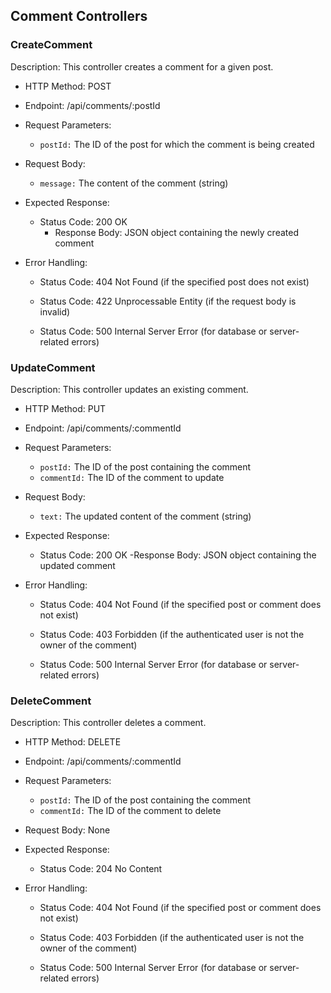## Comment Controllers 

### CreateComment

Description: This controller creates a comment for a given post.

- HTTP Method: POST

- Endpoint: /api/comments/:postId

- Request Parameters:
    - `postId:` The ID of the post for which the comment is being created

- Request Body:
    - `message:` The content of the comment (string)

- Expected Response:
    - Status Code: 200 OK
        - Response Body: JSON object containing the newly created comment

- Error Handling:
    - Status Code: 404 Not Found (if the specified post does not exist)

    - Status Code: 422 Unprocessable Entity (if the request body is invalid)
    
    - Status Code: 500 Internal Server Error (for database or server-related errors)

### UpdateComment

Description: This controller updates an existing comment.

- HTTP Method: PUT

- Endpoint: /api/comments/:commentId

- Request Parameters:
    - `postId:` The ID of the post containing the comment
    - `commentId:` The ID of the comment to update

- Request Body:
    - `text:` The updated content of the comment (string)

- Expected Response:
    - Status Code: 200 OK
        -Response Body: JSON object containing the updated comment
- Error Handling:
    - Status Code: 404 Not Found (if the specified post or comment does not exist)

    - Status Code: 403 Forbidden (if the authenticated user is not the owner of the comment)
    
    - Status Code: 500 Internal Server Error (for database or server-related errors)

### DeleteComment

Description: This controller deletes a comment.

- HTTP Method: DELETE

- Endpoint: /api/comments/:commentId

- Request Parameters:
    - `postId:` The ID of the post containing the comment
    - `commentId:` The ID of the comment to delete

- Request Body: None

- Expected Response:
    - Status Code: 204 No Content

- Error Handling:
    - Status Code: 404 Not Found (if the specified post or comment does not exist)

    - Status Code: 403 Forbidden (if the authenticated user is not the owner of the comment)

    - Status Code: 500 Internal Server Error (for database or server-related errors)
